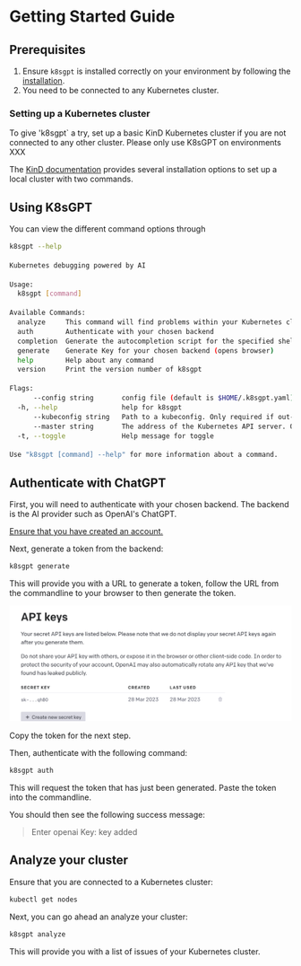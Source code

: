 # Getting Started Guide

## Prerequisites

1. Ensure `k8sgpt` is installed correctly on your environment by following the [installation](./installation.md).
2. You need to be connected to any Kubernetes cluster.

### Setting up a Kubernetes cluster

To give 'k8sgpt` a try, set up a basic KinD Kubernetes cluster if you are not connected to any other cluster.
Please only use K8sGPT on environments XXX

The [KinD documentation](https://kind.sigs.k8s.io/docs/user/quick-start/) provides several installation options to set up a local cluster with two commands.

## Using K8sGPT

You can view the different command options through 

```bash
k8sgpt --help

Kubernetes debugging powered by AI

Usage:
  k8sgpt [command]

Available Commands:
  analyze     This command will find problems within your Kubernetes cluster
  auth        Authenticate with your chosen backend
  completion  Generate the autocompletion script for the specified shell
  generate    Generate Key for your chosen backend (opens browser)
  help        Help about any command
  version     Print the version number of k8sgpt

Flags:
      --config string       config file (default is $HOME/.k8sgpt.yaml)
  -h, --help                help for k8sgpt
      --kubeconfig string   Path to a kubeconfig. Only required if out-of-cluster.
      --master string       The address of the Kubernetes API server. Overrides any value in kubeconfig. Only required if out-of-cluster.
  -t, --toggle              Help message for toggle

Use "k8sgpt [command] --help" for more information about a command.
```

## Authenticate with ChatGPT

First, you will need to authenticate with your chosen backend. The backend is the AI provider such as OpenAI's ChatGPT.

[Ensure that you have created an account.](https://chat.openai.com/auth/login)

Next, generate a token from the backend:

```bash
k8sgpt generate
```

This will provide you with a URL to generate a token, follow the URL from the commandline to your browser to then generate the token.

![Generate a token on the OpenAI website](../imgs/generate-token.png)

Copy the token for the next step.

Then, authenticate with the following command:

```bash
k8sgpt auth
```

This will request the token that has just been generated. Paste the token into the commandline.

You should then see the following success message:
> Enter openai Key: key added

## Analyze your cluster

Ensure that you are connected to a Kubernetes cluster:

```bash
kubectl get nodes
```

Next, you can go ahead an analyze your cluster:

```bash
k8sgpt analyze
```

This will provide you with a list of issues of your Kubernetes cluster.
